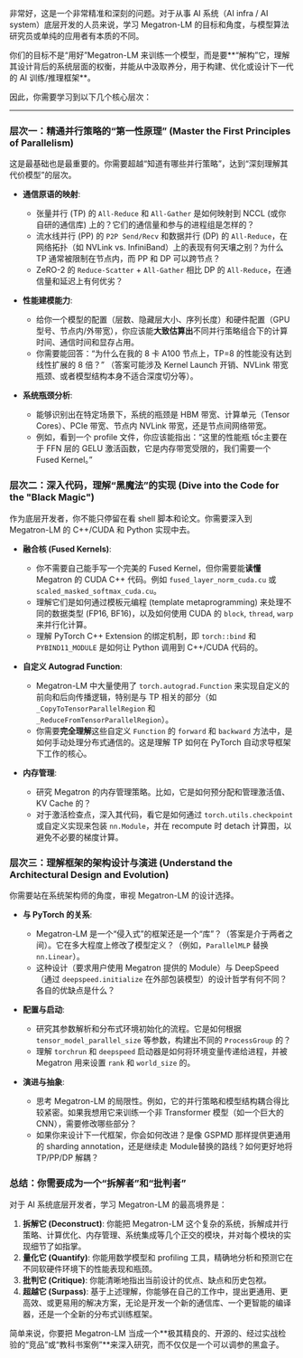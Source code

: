 非常好，这是一个非常精准和深刻的问题。对于从事 AI 系统（AI infra / AI system）底层开发的人员来说，学习 Megatron-LM 的目标和角度，与模型算法研究员或单纯的应用者有本质的不同。

你们的目标不是“用好”Megatron-LM 来训练一个模型，而是要**“解构”它，理解其设计背后的系统层面的权衡，并能从中汲取养分，用于构建、优化或设计下一代的 AI 训练/推理框架**。

因此，你需要学习到以下几个核心层次：

---

### **层次一：精通并行策略的“第一性原理” (Master the First Principles of Parallelism)**

这是最基础也是最重要的。你需要超越“知道有哪些并行策略”，达到“深刻理解其代价模型”的层次。

*   **通信原语的映射**:
    *   张量并行 (TP) 的 `All-Reduce` 和 `All-Gather` 是如何映射到 NCCL (或你自研的通信库) 上的？它们的通信量和参与的进程组是怎样的？
    *   流水线并行 (PP) 的 `P2P Send/Recv` 和数据并行 (DP) 的 `All-Reduce`，在网络拓扑（如 NVLink vs. InfiniBand）上的表现有何天壤之别？为什么 TP 通常被限制在节点内，而 PP 和 DP 可以跨节点？
    *   ZeRO-2 的 `Reduce-Scatter` + `All-Gather` 相比 DP 的 `All-Reduce`，在通信量和延迟上有何优劣？

*   **性能建模能力**:
    *   给你一个模型的配置（层数、隐藏层大小、序列长度）和硬件配置（GPU型号、节点内/外带宽），你应该能**大致估算出**不同并行策略组合下的计算时间、通信时间和显存占用。
    *   你需要能回答：“为什么在我的 8 卡 A100 节点上，TP=8 的性能没有达到线性扩展的 8 倍？” （答案可能涉及 Kernel Launch 开销、NVLink 带宽瓶颈、或者模型结构本身不适合深度切分等）。

*   **系统瓶颈分析**:
    *   能够识别出在特定场景下，系统的瓶颈是 HBM 带宽、计算单元（Tensor Cores）、PCIe 带宽、节点内 NVLink 带宽，还是节点间网络带宽。
    *   例如，看到一个 profile 文件，你应该能指出：“这里的性能瓶 tốc主要在于 FFN 层的 GELU 激活函数，它是内存带宽受限的，我们需要一个 Fused Kernel。”

### **层次二：深入代码，理解“黑魔法”的实现 (Dive into the Code for the "Black Magic")**

作为底层开发者，你不能只停留在看 shell 脚本和论文。你需要深入到 Megatron-LM 的 C++/CUDA 和 Python 实现中去。

*   **融合核 (Fused Kernels)**:
    *   你不需要自己能手写一个完美的 Fused Kernel，但你需要能**读懂** Megatron 的 CUDA C++ 代码。例如 `fused_layer_norm_cuda.cu` 或 `scaled_masked_softmax_cuda.cu`。
    *   理解它们是如何通过模板元编程 (template metaprogramming) 来处理不同的数据类型 (FP16, BF16)，以及如何使用 CUDA 的 `block`, `thread`, `warp` 来并行化计算。
    *   理解 PyTorch C++ Extension 的绑定机制，即 `torch::bind` 和 `PYBIND11_MODULE` 是如何让 Python 调用到 C++/CUDA 代码的。

*   **自定义 Autograd Function**:
    *   Megatron-LM 中大量使用了 `torch.autograd.Function` 来实现自定义的前向和后向传播逻辑，特别是与 TP 相关的部分（如 `_CopyToTensorParallelRegion` 和 `_ReduceFromTensorParallelRegion`）。
    *   你需要**完全理解**这些自定义 `Function` 的 `forward` 和 `backward` 方法中，是如何手动处理分布式通信的。这是理解 TP 如何在 PyTorch 自动求导框架下工作的核心。

*   **内存管理**:
    *   研究 Megatron 的内存管理策略。比如，它是如何预分配和管理激活值、KV Cache 的？
    *   对于激活检查点，深入其代码，看它是如何通过 `torch.utils.checkpoint` 或自定义实现来包装 `nn.Module`，并在 recompute 时 detach 计算图，以避免不必要的梯度计算。

### **层次三：理解框架的架构设计与演进 (Understand the Architectural Design and Evolution)**

你需要站在系统架构师的角度，审视 Megatron-LM 的设计选择。

*   **与 PyTorch 的关系**:
    *   Megatron-LM 是一个“侵入式”的框架还是一个“库”？（答案是介于两者之间）。它在多大程度上修改了模型定义？（例如，`ParallelMLP` 替换 `nn.Linear`）。
    *   这种设计（要求用户使用 Megatron 提供的 Module）与 DeepSpeed（通过 `deepspeed.initialize` 在外部包装模型）的设计哲学有何不同？各自的优缺点是什么？

*   **配置与启动**:
    *   研究其参数解析和分布式环境初始化的流程。它是如何根据 `tensor_model_parallel_size` 等参数，构建出不同的 `ProcessGroup` 的？
    *   理解 `torchrun` 和 `deepspeed` 启动器是如何将环境变量传递给进程，并被 Megatron 用来设置 `rank` 和 `world_size` 的。

*   **演进与抽象**:
    *   思考 Megatron-LM 的局限性。例如，它的并行策略和模型结构耦合得比较紧密。如果我想用它来训练一个非 Transformer 模型（如一个巨大的 CNN），需要修改哪些部分？
    *   如果你来设计下一代框架，你会如何改进？是像 GSPMD 那样提供更通用的 sharding annotation，还是继续走 Module替换的路线？如何更好地将 TP/PP/DP 解耦？

### **总结：你需要成为一个“拆解者”和“批判者”**

对于 AI 系统底层开发者，学习 Megatron-LM 的最高境界是：

1.  **拆解它 (Deconstruct)**: 你能把 Megatron-LM 这个复杂的系统，拆解成并行策略、计算优化、内存管理、系统集成等几个正交的模块，并对每个模块的实现细节了如指掌。
2.  **量化它 (Quantify)**: 你能用数学模型和 profiling 工具，精确地分析和预测它在不同软硬件环境下的性能表现和瓶颈。
3.  **批判它 (Critique)**: 你能清晰地指出当前设计的优点、缺点和历史包袱。
4.  **超越它 (Surpass)**: 基于上述理解，你能够在自己的工作中，提出更通用、更高效、或更易用的解决方案，无论是开发一个新的通信库、一个更智能的编译器，还是一个全新的分布式训练框架。

简单来说，你要把 Megatron-LM 当成一个**极其精良的、开源的、经过实战检验的“竞品”或“教科书案例”**来深入研究，而不仅仅是一个可以调参的黑盒子。